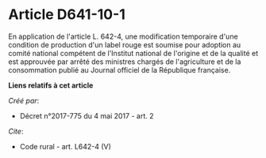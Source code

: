 # Article D641-10-1

En application de l'article L. 642-4, une modification temporaire d'une condition de production d'un label rouge est soumise
pour adoption au comité national compétent de l'Institut national de l'origine et de la qualité et est approuvée par arrêté
des ministres chargés de l'agriculture et de la consommation publié au Journal officiel de la République française.

**Liens relatifs à cet article**

_Créé par_:

  - Décret n°2017-775 du 4 mai 2017 - art. 2

_Cite_:

  - Code rural - art. L642-4 (V)
